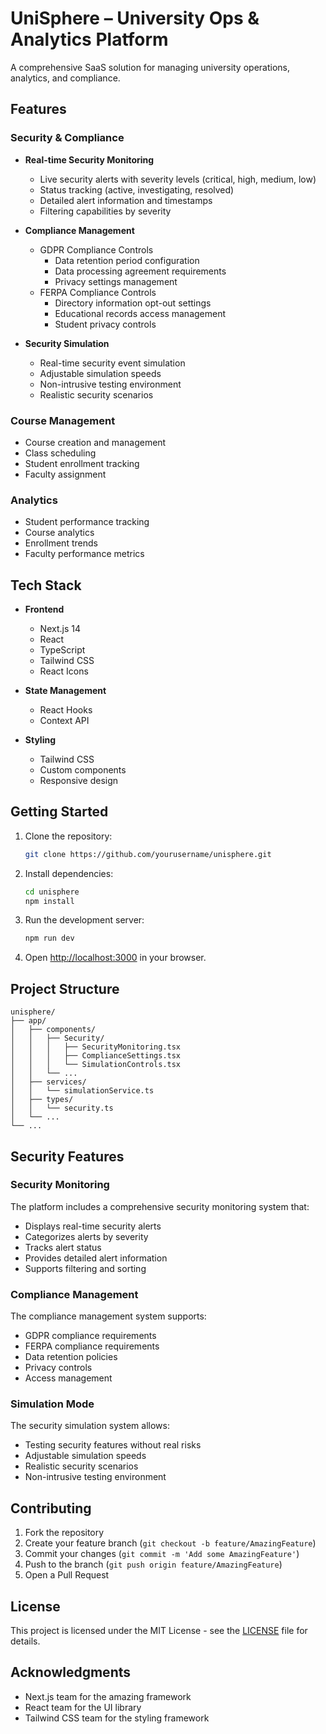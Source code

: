 # UniSphere – University Ops & Analytics Platform

A comprehensive SaaS solution for managing university operations, analytics, and compliance.

## Features

### Security & Compliance
- **Real-time Security Monitoring**
  - Live security alerts with severity levels (critical, high, medium, low)
  - Status tracking (active, investigating, resolved)
  - Detailed alert information and timestamps
  - Filtering capabilities by severity

- **Compliance Management**
  - GDPR Compliance Controls
    - Data retention period configuration
    - Data processing agreement requirements
    - Privacy settings management
  - FERPA Compliance Controls
    - Directory information opt-out settings
    - Educational records access management
    - Student privacy controls

- **Security Simulation**
  - Real-time security event simulation
  - Adjustable simulation speeds
  - Non-intrusive testing environment
  - Realistic security scenarios

### Course Management
- Course creation and management
- Class scheduling
- Student enrollment tracking
- Faculty assignment

### Analytics
- Student performance tracking
- Course analytics
- Enrollment trends
- Faculty performance metrics

## Tech Stack

- **Frontend**
  - Next.js 14
  - React
  - TypeScript
  - Tailwind CSS
  - React Icons

- **State Management**
  - React Hooks
  - Context API

- **Styling**
  - Tailwind CSS
  - Custom components
  - Responsive design

## Getting Started

1. Clone the repository:
   ```bash
   git clone https://github.com/yourusername/unisphere.git
   ```

2. Install dependencies:
   ```bash
   cd unisphere
   npm install
   ```

3. Run the development server:
   ```bash
   npm run dev
   ```

4. Open [http://localhost:3000](http://localhost:3000) in your browser.

## Project Structure

```
unisphere/
├── app/
│   ├── components/
│   │   ├── Security/
│   │   │   ├── SecurityMonitoring.tsx
│   │   │   ├── ComplianceSettings.tsx
│   │   │   └── SimulationControls.tsx
│   │   └── ...
│   ├── services/
│   │   └── simulationService.ts
│   ├── types/
│   │   └── security.ts
│   └── ...
└── ...
```

## Security Features

### Security Monitoring
The platform includes a comprehensive security monitoring system that:
- Displays real-time security alerts
- Categorizes alerts by severity
- Tracks alert status
- Provides detailed alert information
- Supports filtering and sorting

### Compliance Management
The compliance management system supports:
- GDPR compliance requirements
- FERPA compliance requirements
- Data retention policies
- Privacy controls
- Access management

### Simulation Mode
The security simulation system allows:
- Testing security features without real risks
- Adjustable simulation speeds
- Realistic security scenarios
- Non-intrusive testing environment

## Contributing

1. Fork the repository
2. Create your feature branch (`git checkout -b feature/AmazingFeature`)
3. Commit your changes (`git commit -m 'Add some AmazingFeature'`)
4. Push to the branch (`git push origin feature/AmazingFeature`)
5. Open a Pull Request

## License

This project is licensed under the MIT License - see the [LICENSE](LICENSE) file for details.

## Acknowledgments

- Next.js team for the amazing framework
- React team for the UI library
- Tailwind CSS team for the styling framework
